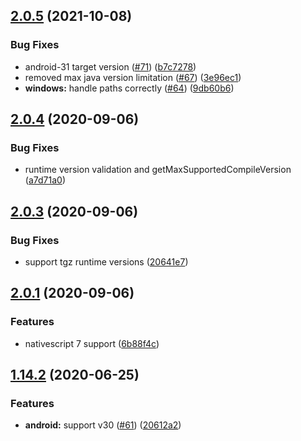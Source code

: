 ## [2.0.5](https://github.com/NativeScript/nativescript-doctor/compare/v2.0.4...v2.0.5) (2021-10-08)


### Bug Fixes

* android-31 target version ([#71](https://github.com/NativeScript/nativescript-doctor/issues/71)) ([b7c7278](https://github.com/NativeScript/nativescript-doctor/commit/b7c7278b1425950a3168784293090617c021303f))
* removed max java version limitation ([#67](https://github.com/NativeScript/nativescript-doctor/issues/67)) ([3e96ec1](https://github.com/NativeScript/nativescript-doctor/commit/3e96ec16298f5205ed2511baf94b23d36d80c454))
* **windows:** handle paths correctly ([#64](https://github.com/NativeScript/nativescript-doctor/issues/64)) ([9db60b6](https://github.com/NativeScript/nativescript-doctor/commit/9db60b64970d229c539e03b888b1e93195367da4))



## [2.0.4](https://github.com/NativeScript/nativescript-doctor/compare/v2.0.3...v2.0.4) (2020-09-06)


### Bug Fixes

* runtime version validation and getMaxSupportedCompileVersion ([a7d71a0](https://github.com/NativeScript/nativescript-doctor/commit/a7d71a0dde6e174d507098dad388ba7d6db3163b))



## [2.0.3](https://github.com/NativeScript/nativescript-doctor/compare/v2.0.1...v2.0.3) (2020-09-06)


### Bug Fixes

* support tgz runtime versions ([20641e7](https://github.com/NativeScript/nativescript-doctor/commit/20641e7528c189161138822504389436ce6805ce))



## [2.0.1](https://github.com/NativeScript/nativescript-doctor/compare/v1.14.2...v2.0.1) (2020-09-06)


### Features

* nativescript 7 support ([6b88f4c](https://github.com/NativeScript/nativescript-doctor/commit/6b88f4c2195cf15e20e9df043270b1cf105093fe))



## [1.14.2](https://github.com/NativeScript/nativescript-doctor/compare/v1.14.1...v1.14.2) (2020-06-25)


### Features

* **android:** support v30 ([#61](https://github.com/NativeScript/nativescript-doctor/issues/61)) ([20612a2](https://github.com/NativeScript/nativescript-doctor/commit/20612a2b36bbe684dfe7b9c7191399c8bade9773))



